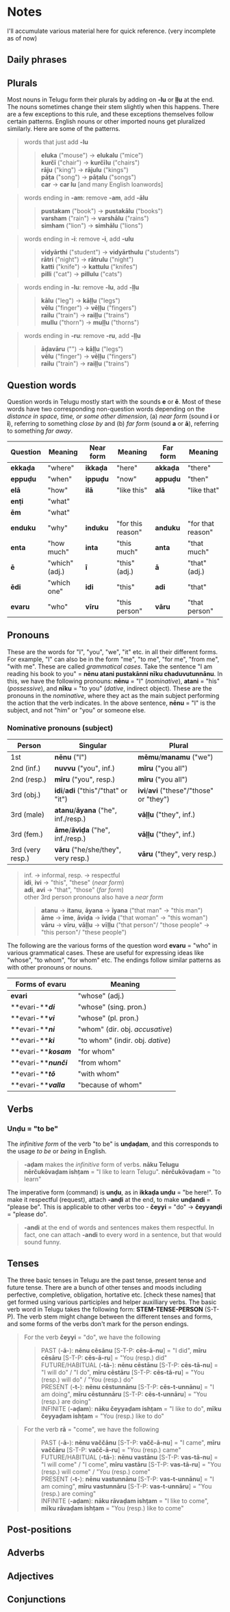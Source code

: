 # Notes

I'll accumulate various material here for quick reference. (very incomplete as of now)

## Daily phrases
## Plurals

Most nouns in Telugu form their plurals by adding on **-lu** or **ḷḷu** at the end. The nouns sometimes change their stem slightly when this happens. There are a few exceptions to this rule, and these exceptions themselves follow certain patterns. English nouns or other imported nouns get pluralized similarly. Here are some of the patterns.

> words that just add **-lu**  
>> **eluka** ("mouse") -> **elukalu** ("mice")  
>> **kurčī** ("chair") -> **kurčīlu** ("chairs")  
>> **rāju** ("king") -> **rājulu** ("kings")  
>> **pāṭa** ("song") -> **pāṭalu** ("songs")  
>> **car** -> **car lu** [and many English loanwords]  

> words ending in **-am**: remove **-am**, add **-ālu** 
>> **pustakam** ("book") -> **pustakālu** ("books")  
>> **varsham** ("rain") -> **varshālu** ("rains")  
>> **simham** ("lion") -> **simhālu** ("lions")

> words ending in **-i**:  remove **-i**, add **-ulu**  
>> **vidyārthi** ("student") -> **vidyārthulu** ("students")  
>> **rātri** ("night") -> **rātrulu** ("night")  
>> **katti** ("knife") -> **kattulu** ("knifes")  
>> **pilli** ("cat") -> **pillulu** ("cats")

> words ending in **-lu**: remove **-lu**, add **-ḷḷu**  
>> **kālu** ("leg") -> **kāḷḷu** ("legs")  
>> **vēlu** ("finger") -> **vēḷḷu** ("fingers")  
>> **railu** ("train") -> **raiḷḷu** ("trains")  
>> **mullu** ("thorn") -> **muḷḷu** ("thorns")  

> words ending in **-ru**: remove **-ru**, add **-ḷḷu**  
>> **āḍavāru** ("") -> **kāḷḷu** ("legs")  
>> **vēlu** ("finger") -> **vēḷḷu** ("fingers")  
>> **railu** ("train") -> **raiḷḷu** ("trains")


## Question words

Question words in Telugu mostly start with the sounds **e** or **ē**. Most of these words have two corresponding non-question words depending on the *distance in space, time, or some other dimension*, (a) *near form* (sound **i** or **ī**), referring to something *close by* and (b) *far form* (sound **a** or **ā**), referring to something *far away*. 

| Question | Meaning        | Near form | Meaning           | Far form | Meaning|
|----------|----------------|-----------|-------------------|----------|--------|
| **ekkaḍa**| "where"       | **ikkaḍa**| "here"            | **akkaḍa**| "there"|
| **eppuḍu**| "when"        | **ippuḍu**| "now"             | **appuḍu**| "then" |
| **elā**   | "how"         | **ilā**   | "like this"       | **alā**   | "like that"|
| **enṭi**  | "what"        | 			|                   |||
| **ēm**    | "what"        |				|                   |||
| **enduku**| "why"         | **induku**| "for this reason" | **anduku**| "for that reason" |
| **enta**  | "how much"    | **inta**	| "this much"       | **anta**  | "that much" |
| **ē**     | "which" (adj.)| **ī**		| "this" (adj.)     | **ā**     | "that" (adj.) |
| **ēdi**   | "which one"   | **idi**	| "this"            | **adi**   | "that" |
| **evaru** | "who"         | **vīru**	| "this person"     | **vāru**  | "that person" |


## Pronouns

These are the words for "I", "you", "we", "it" etc. in all their different forms. For example, "I" can also be in the form "me", "to me", "for me", "from me", "with me". These are called *grammatical cases*. Take the sentence "I am reading his book to you" = **nēnu atani pustakānni nīku chaduvutunnānu**. In this, we have the following pronouns: **nēnu** = "I" (*nominative*), **atani** = "his" (*possessive*), and **nīku** = "to you" (*dative*, indirect object). These are the pronouns in the *nominative*, where they act as the main subject performing the action that the verb indicates. In the above sentence, **nēnu** = "I" is the subject, and not "him" or "you" or someone else.

### Nominative pronouns (subject)

| Person    | Singular | Plural |
| ----------|-------| -------|
| 1st  | **nēnu** ("I") | **mēmu**/**manamu** ("we")   |
| 2nd (inf.)   | **nuvvu** ("you", inf.) | **mīru** ("you all")   |
| 2nd (resp.)    | **mīru** ("you", resp.) | **mīru** ("you all")   |
| 3rd (obj.)    | **idi**/**adi** ("this"/"that" or "it") | **ivi**/**avi** ("these"/"those" or "they")   |
| 3rd (male)    | **atanu**/**āyana** ("he", inf./resp.) | **vāḷḷu** ("they", inf.)   |
| 3rd (fem.)    | **āme**/**āviḍa** ("he", inf./resp.) | **vāḷḷu** ("they", inf.)   |
| 3rd (very resp.)    | **vāru** ("he/she/they", very resp.) | **vāru** ("they", very resp.)   |
> inf. -> informal, resp. -> respectful  
> **idi**, **ivi** -> "this", "these" (*near form*)  
> **adi**, **avi** -> "that", "those" (*far form*)  
> other 3rd person pronouns also have a *near form*  
>> **atanu** -> **itanu**, **āyana** -> **īyana** ("that man" -> "this man")  
>> **āme** -> **īme**, **āviḍa** -> **īviḍa** ("that woman" -> "this woman")  
>> **vāru** -> **vīru**, **vāḷḷu** -> **vīḷḷu** ("that person"/ "those people" -> "this person"/ "these people")  

The following are the various forms of the question word **evaru** = "who" in various grammatical cases. These are useful for expressing ideas like "whose", "to whom", "for whom" etc. The endings follow similar patterns as with other pronouns or nouns.

| Forms of **evaru**      |Meaning|
| ----------|-------|
| **evari**     | "whose" (adj.) |
| **evari-*****di***   | "whose" (sing. pron.) |
| **evari-*****vi***  | "whose" (pl. pron.) |
| **evari-*****ni***   | "whom" (dir. obj. *accusative*) |
| **evari-*****ki***   | "to whom" (indir. obj. *dative*) |
| **evari-*****kosam***   | "for whom" |
| **evari-*****nunči***   | "from whom" |
| **evari-*****tō***   | "with whom" |
| **evari-*****valla***   | "because of whom" |

## Verbs
### **Unḍu** = "to be"

The *infinitive form* of the verb "to be" is **unḍaḍam**, and this corresponds to the usage *to be* or *being* in English. 
> **-aḍam** makes the *infinitive* form of verbs. **nāku Telugu nērčukōvaḍam ishṭam** = "I like to learn Telugu". **nērčukōvaḍam** = "to learn"

The imperative form (command) is **unḍu**, as in **ikkaḍa unḍu** = "be here!". To make it respectful (request), attach **-anḍi** at the end, to make **unḍandi** = "please be". This is applicable to other verbs too - **čeyyi** = "do" -> **čeyyanḍi** = "please do".

> **-andi** at the end of words and sentences makes them respectful. In fact, one can attach **-andi** to every word in a sentence, but that would sound funny.

## Tenses

The three basic tenses in Telugu are the past tense, present tense and future tense. There are a bunch of other tenses and moods including perfective, completive, obligation, hortative etc. [check these names] that get formed using various participles and helper auxilliary verbs. The basic verb word in Telugu takes the following form: **STEM-TENSE-PERSON** (S-T-P). The verb stem might change between the different tenses and forms, and some forms of the verbs don't mark for the person endings. 

> For the verb **čeyyi** = "do", we have the following  
>> PAST (**-ā-**): **nēnu cēsānu** [S-T-P: **cēs-ā-nu**] = "I did", **mīru cēsāru** [S-T-P: **cēs-ā-ru**] = "You (resp.) did"  
>> FUTURE/HABITUAL (**-tā-**): **nēnu cēstānu** [S-T-P: **cēs-tā-nu**] = "I will do" / "I do", **mīru cēstāru** [S-T-P: **cēs-tā-ru**] = "You (resp.) will do" / "You (resp.) do"  
>> PRESENT (**-t-**): **nēnu cēstunnānu** [S-T-P: **cēs-t-unnānu**] = "I am doing", **mīru cēstunnāru** [S-T-P: **cēs-t-unnāru**] = "You (resp.) are doing"  
>> INFINITE (**-aḍam**): **nāku čeyyaḍam ishṭam** = "I like to do", **mīku čeyyaḍam ishṭam** = "You (resp.) like to do"  

> For the verb **rā** = "come", we have the following  
>> PAST (**-ā-**): **nēnu vaččānu** [S-T-P: **vačč-ā-nu**] = "I came", **mīru vaččāru** [S-T-P: **vačč-ā-ru**] = "You (resp.) came"  
>> FUTURE/HABITUAL (**-tā-**): **nēnu vastānu** [S-T-P: **vas-tā-nu**] = "I will come" / "I come", **mīru vastāru** [S-T-P: **vas-tā-ru**] = "You (resp.) will come" / "You (resp.) come"  
>> PRESENT (**-t-**): **nēnu vastunnānu** [S-T-P: **vas-t-unnānu**] = "I am coming", **mīru vastunnāru** [S-T-P: **vas-t-unnāru**] = "You (resp.) are coming"  
>> INFINITE (**-aḍam**): **nāku rāvaḍam ishṭam** = "I like to come", **mīku rāvaḍam ishṭam** = "You (resp.) like to come"

## Post-positions
## Adverbs
## Adjectives
## Conjunctions